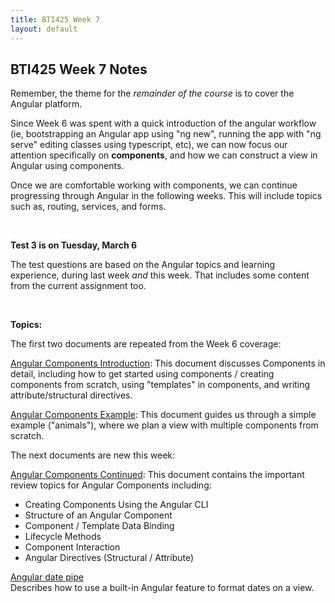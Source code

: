 ```yaml
---
title: BTI425 Week 7
layout: default
---
```


## BTI425 Week 7 Notes

Remember, the theme for the *remainder of the course* is to cover the Angular platform.  

Since Week 6 was spent with a quick introduction of the angular workflow (ie, bootstrapping an Angular app using "ng new", running the app with "ng serve" editing classes using typescript, etc), we can now focus our attention specifically on **components**, and how we can construct a view in Angular using components.

Once we are comfortable working with components, we can continue progressing through Angular in the following weeks.  This will include topics such as, routing, services, and forms.

<br>

**Test 3 is on Tuesday, March 6**

The test questions are based on the Angular topics and learning experience, during last week *and* this week. That includes some content from the current assignment too. 

<br>

**Topics:**

The first two documents are repeated from the Week 6 coverage:

[Angular Components Introduction](angular-components-intro): This document discusses Components in detail, including how to get started using components / creating components from scratch, using "templates" in components, and writing attribute/structural directives.

[Angular Components Example](angular-components-example): This document guides us through a simple example ("animals"), where we plan a view with multiple components from scratch.

The next documents are new this week:

[Angular Components Continued](angular-components-more): This document contains the important review topics for Angular Components including:
* Creating Components Using the Angular CLI
* Structure of an Angular Component
* Component / Template Data Binding
* Lifecycle Methods
* Component Interaction
* Angular Directives (Structural / Attribute)

[Angular date pipe](angular-date-pipe)  
Describes how to use a built-in Angular feature to format dates on a view.

<br>
